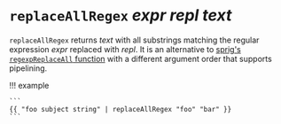 # `replaceAllRegex` *expr* *repl* *text*

`replaceAllRegex` returns *text* with all substrings matching the regular
expression *expr* replaced with *repl*. It is an alternative to [sprig's
`regexpReplaceAll` function](http://masterminds.github.io/sprig/strings.html)
with a different argument order that supports pipelining.

!!! example

    ```
    {{ "foo subject string" | replaceAllRegex "foo" "bar" }}
    ```
